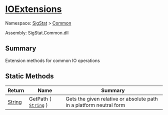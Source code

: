 # [IOExtensions](./IOExtensions.md)

Namespace: [SigStat]() > [Common]()

Assembly: SigStat.Common.dll

## Summary
Extension methods for common IO operations

## Static Methods

| Return | Name | Summary | 
| --- | --- | --- | 
| [String](https://docs.microsoft.com/en-us/dotnet/api/System.String) | GetPath ( [`String`](https://docs.microsoft.com/en-us/dotnet/api/System.String) ) | Gets the given relative or absolute path in a platform neutral form | 


